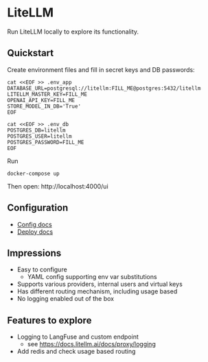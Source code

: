 # LiteLLM

Run LiteLLM locally to explore its functionality.

## Quickstart

Create environment files and fill in secret keys and DB passwords:

```shell
cat <<EOF >> .env_app
DATABASE_URL=postgresql://litellm:FILL_ME@postgres:5432/litellm
LITELLM_MASTER_KEY=FILL_ME
OPENAI_API_KEY=FILL_ME
STORE_MODEL_IN_DB='True'
EOF

cat <<EOF >> .env_db
POSTGRES_DB=litellm
POSTGRES_USER=litellm
POSTGRES_PASSWORD=FILL_ME
EOF
```

Run
```shell
docker-compose up
```

Then open: http://localhost:4000/ui

## Configuration
- [Config docs](https://docs.litellm.ai/docs/proxy/configs)
- [Deploy docs](https://docs.litellm.ai/docs/proxy/deploy)


## Impressions

- Easy to configure
    - YAML config supporting env var substitutions
- Supports various providers, internal users and virtual keys
- Has different routing mechanism, including usage based
- No logging enabled out of the box

## Features to explore

- Logging to LangFuse and custom endpoint
    - see https://docs.litellm.ai/docs/proxy/logging
- Add redis and check usage based routing
